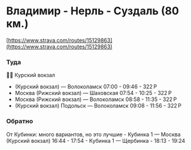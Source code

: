 # Владимир - Нерль - Суздаль (80 км.)

[https://www.strava.com/routes/15129863](https://www.strava.com/routes/15129863)

### Туда
🚅🚂
  Курский вокзал
   - (Курский вокзал) — Волоколамск 07:00 - 09:46 - 322 Р
   - Москва (Рижский вокзал) — Шаховская 07:54 - 10:25 - 322 Р
   - Москва (Рижский вокзал) — Волоколамск 08:58 - 11:35 - 322 Р
   - (Курский вокзал) Подольск — Волоколамск 09:08 - 11:56 - 322 Р

### Обратно
  От Кубинки: много вариантов, но это лучшие
    - Кубинка 1 — Москва (Курский вокзал) 16:44 - 17:54
    - Кубинка 1 — Щербинка - 18:13 - 19:24

  
  
    
